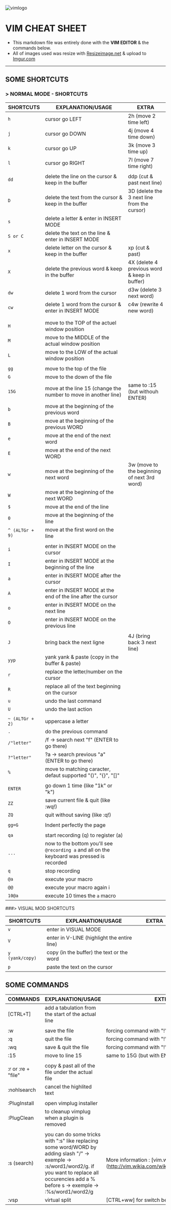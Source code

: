 ![vimlogo](https://upload.wikimedia.org/wikipedia/commons/thumb/9/9f/Vimlogo.svg/220px-Vimlogo.svg.png)

# VIM CHEAT SHEET

* This markdown file was entirely done with the **VIM EDITOR** & the commands below.
* All of images used was resize with [Resizeimage.net](http://resizeimage.net/ "website for resizing image") & upload to [Imgur.com](http://imgur.com "website for uploading image")

---

## SOME SHORTCUTS  

### > NORMAL MODE - SHORTCUTS

|	  SHORTCUTS		| 			EXPLANATION/USAGE				| 	       EXTRA		  |
|-------------------------------|-----------------------------------------------------------------------|---------------------------------|
|```h```			| cursor go LEFT							| 2h (move 2 time left)
|```j```			| cursor go DOWN							| 4j (move 4 time down)
|```k```			| cursor go UP								| 3k (move 3 time up)
|```l```			| cursor go RIGHT							| 7l (move 7 time right)
|				|
|```dd```			| delete the line on the cursor & keep in the buffer			| ddp (cut & past next line)
|```D```			| delete the text from the cursor & keep in the buffer 			| 3D (delete the 3 next line from the cursor)
|```s```			| delete a letter & enter in INSERT MODE
|```S or C```			| delete the text on the line & enter in INSERT MODE
|```x```			| delete letter on the cursor & keep in the buffer			| xp (cut & past)
|```X```			| delete the previous word & keep in the buffer				| 4X (delete 4 previous word & keep in buffer)
|```dw```			| delete 1 word from the cursor						| d3w (delete 3 next word)
|```cw``` 			| delete 1 word from the cursor & enter in INSERT MODE			| c4w (rewrite 4 new word) 
|				|
|				|
|```H```			| move to the TOP of the actuel window position
|```M```			| move to the MIDDLE of the actual window position
|```L```			| move to the LOW of the actual window position
|				|
|```gg```			| move to the top of the file
|```G```			| move to the down of the file
|```15G```			| move at the line 15 (change the number to move in another line)	| same to :15 (but withouh ENTER) 
|```b```			| move at the beginning of the previous word
|```B```			| move at the beginning of the previous WORD
|```e```			| move at the end of the next word
|```E```			| move at the end of the next WORD
|```w```			| move at the beginning of the next word				| 3w (move to the beginning of next 3rd word)
|```W```			| move at the beginning of the next WORD
|```$```			| move at the end of the line
|```0```			| move at the beginning of the line
|```^ (ALTGr + 9)```		| move at the first word on the line
|				|
|```i```			| enter in INSERT MODE on the cursor
|```I```			| enter in INSERT MODE at the beginning of the line
|```a```			| enter in INSERT MODE after the cursor
|```A```			| enter in INSERT MODE at the end of the line after the cursor
|```o```			| enter in INSERT MODE on the next line
|```O```			| enter in INSERT MODE on the previous line
|				|
|```J```			| bring back the next ligne						| 4J (bring back 3 next line)
|```yyp```			| yank yank & paste (copy in the buffer & paste)
|```r```			| replace the letter/number on the cursor
|```R```			| replace all of the text beginning on the cursor
|```u```			| undo the last command
|```U```			| undo the last action
|				|
|```~ (ALTGr + 2)```		| uppercase a letter
|```.```			| do the previous command
|```/"letter"```		| /f -> search next "f" (ENTER to go there)
|```?"letter"```		| ?a -> search previous "a" (ENTER to go there)
|```%```			| move to matching caracter, defaut supported "()", "{}", "[]"
|				|
|```ENTER```			| go down 1 time (like "1k" or "k")
|```ZZ```			| save current file & quit (like :wq!)
|```ZQ```			| quit without saving (like :q!)
|				|
|```gg=G```			| Indent perfectly the page
|				|
|```qa``` 			|start recording (q) to register (a)
|```...```			|now to the bottom you'll see ```@recording a``` and all on the keyboard was pressed is recorded
|```q```			|stop recording
|```@a```			|execute your macro
|```@@```			|execute your macro again i
|```10@a```			|execute 10 times the ```a``` macro


###> VISUAL MOD SHORTCUTS

|  SHORTCUTS			| 			EXPLANATION/USAGE				| 	       EXTRA		  |
|-------------------------------|-----------------------------------------------------------------------|---------------------------------|
|```v```			| enter in VISUAL MODE
|```V```			| enter in V-LINE (highlight the entire line)
|```y (yank/copy)```		| copy (in the buffer) the text or the word
|```p```			| paste the text on the cursor



## SOME COMMANDS 

|	  COMMANDS		| 			EXPLANATION/USAGE				| 	       EXTRA		  |
|-------------------------------|-----------------------------------------------------------------------|---------------------------------|
|[CTRL+T]			| add a tabulation from the start of the actual line
|				|
|:w				| save the file 							| forcing command with "!" (:wq!)
|:q				| quit the file								| forcing command with "!" (:wq!)
|:wq				| save & quit the file							| forcing command with "!" (:wq!)
|:15				| move to line 15							| same to 15G (but with ENTER)
|				|
|:r or :re + "file"		| copy & past all of the file under the actual file
|:nohlsearch			| cancel the highlited text
|				|
|:PlugInstall			| open vimplug installer
|:PlugClean			| to cleanup vimplug when a plugin is removed
|				|
|:s (search)			| you can do some tricks with ":s" like replacing some word/WORD by adding slash "/" -> exemple -> :s/word1/word2/g. if you want to replace all occurencies add a % before s -> exemple -> :%s/word1/word2/g | More information : [vim.wikia.com] (http://vim.wikia.com/wiki/Search_and_replace)
|:vsp				| virtual split								| [CTRL+ww] for switch between
